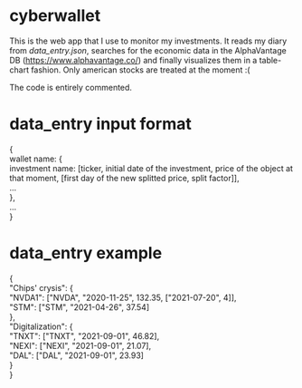 # cyberwallet

This is the web app that I use to monitor my investments. It reads my diary from *data_entry.json*, searches for the economic data in the AlphaVantage DB (https://www.alphavantage.co/) and finally visualizes them in a table-chart fashion. Only american stocks are treated at the moment :(

The code is entirely commented.

# data_entry input format

{\
    wallet name: {\
        investment name: [ticker, initial date of the investment, price of the object at that moment, [first day of the new splitted price, split factor]],\
        ...\
    },\
    ...\
}

# data_entry example

{\
    "Chips' crysis": {\
        "NVDA1": ["NVDA", "2020-11-25", 132.35, ["2021-07-20", 4]],\
        "STM": ["STM", "2021-04-26", 37.54]\
    },\
    "Digitalization": {\
        "TNXT": ["TNXT", "2021-09-01", 46.82],\
        "NEXI": ["NEXI", "2021-09-01", 21.07],\
        "DAL": ["DAL", "2021-09-01", 23.93]\
    }\
}